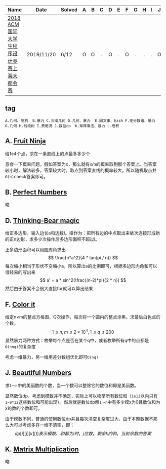 | Name                                                         | Date       | Solved |  A   |  B   |  C   |  D   |  E   |  F   |  G   |  H   |  I   |  J   |  K   |  L  |
| ------------------------------------------------------------ | ---------- | ------ | :--: | :--: | :--: | :--: | :--: | :--: | :--: | :--: | :--: | :--: | :--: | ---- |
| [2018 ACM 国际大学生程序设计竞赛上海大都会赛](https://ac.nowcoder.com/acm/contest/163) | 2019/11/20 | 6/12   |  O   |  O   |  .   |  O   |  .   |  O   |  .   |  .   |  .   |  O   |  O   |  .   |

## tag

`A.几何、随机  B.暴力 C.三维几何 D.几何、暴力  E.回文串、hash F.差分数组、暴力 G.几何 H.线段树 I.费用流 J.数位dp  K.矩阵乘法、暴力 L.卷积`



## A. [Fruit Ninja](https://ac.nowcoder.com/acm/contest/163/A)

给1e4个点，求在一条直线上的点最多多少个

意会一下概率问题，假如答案为x，那么就有x/n的概率取到那个答案上。当答案较小时，解法较多，答案较大时，取点到答案直线的概率较大。所以随机取点并`O(n)`check答案即可。



## B. [ Perfect Numbers](https://ac.nowcoder.com/acm/contest/163/B)

略



## D. [Thinking-Bear magic](https://ac.nowcoder.com/acm/contest/163/D)

给正多边形，输入边长a和边数l。操作为：把所有边的中点取出来依次连接形成新的正n边形，求多少次操作后多边形面积不超过l。

正多边形面积可以用圆周角求出
$$
\frac{n*a^2}{4 * tan(pi / n)}
$$
每次缩小相当于形状不变缩小a，所以算出a的比例即可，根据多边形内角和可以很轻易的写出来
$$
a' = a * sin^2(\frac{(n-2)*pi}{2 * n})
$$
然后由于答案不会很大直接for就可以算出结果



##  F. [Color it](https://ac.nowcoder.com/acm/contest/163/F)

给定n×m的整点方格图，Q次操作，每次将一个圆内的整点涂黑，求最后白色点的个数。
$$
1 \le n, m \le 2*10^4, 1 \le q \le 200
$$
显然暴力两种方式：枚举每个点是否在某个q中，或者枚举所有q中的点都是`O(nmq)`的复杂度

考虑一维暴力，另一维用差分数组优化即可`O(nq)`



## J. [Beautiful Numbers](https://ac.nowcoder.com/acm/contest/163/J)

求`1～n`中的美丽数的个数，当一个数可以整除它的数位和即是美丽数。

显然数位dp，考虑到模数并不确定，实际上可以枚举所有数位和（`1e12`以内只有`1~9*12`这些数位和可能出现）。然后就是数位dp解`1～n`中有多少模x为0且数位和为x的数的个数即可。

由于模数不同，普通的使用数位dp并且每次清空复杂度过大，由于本题数据不那么大可以考虑多存一维不清空，即：
$$
dp[i][j][k][t] 表示模数、和都为i时，j位数，剩余k的和，当前余数的答案
$$


## K. [ Matrix Multiplication](https://ac.nowcoder.com/acm/contest/163/K)

略

